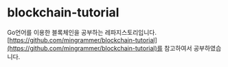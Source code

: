 # blockchain-tutorial
Go언어를 이용한 블록체인을 공부하는 레파지스토리입니다.
[https://github.com/mingrammer/blockchain-tutorial](https://github.com/mingrammer/blockchain-tutorial)를 참고하여서 공부하였습니다.
